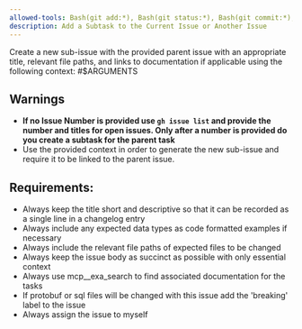```yaml
---
allowed-tools: Bash(git add:*), Bash(git status:*), Bash(git commit:*), Bash(gh issue:*)
description: Add a Subtask to the Current Issue or Another Issue
---
```


Create a new sub-issue with the provided parent issue with an appropriate title, relevant file paths, and links to documentation if applicable using the following context: #$ARGUMENTS

## Warnings

- **If no Issue Number is provided use `gh issue list` and provide the number and titles for open issues. Only after a number is provided do you create a subtask for the parent task**
- Use the provided context in order to generate the new sub-issue and require it to be linked to the parent issue.

## Requirements:

- Always keep the title short and descriptive so that it can be recorded as a single line in a changelog entry
- Always include any expected data types as code formatted examples if necessary
- Always include the relevant file paths of expected files to be changed
- Always keep the issue body as succinct as possible with only essential context
- Always use mcp\_\_exa_search to find associated documentation for the tasks
- If protobuf or sql files will be changed with this issue add the 'breaking' label to the issue
- Always assign the issue to myself
